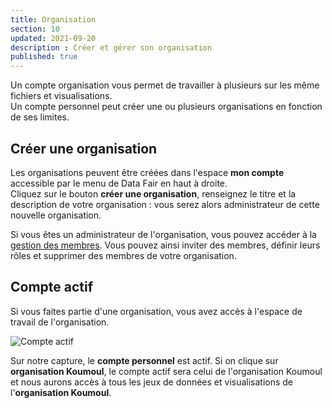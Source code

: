 ```yaml
---
title: Organisation
section: 10
updated: 2021-09-20
description : Créer et gérer son organisation
published: true
---
```

Un compte organisation vous permet de travailler à plusieurs sur les même fichiers et visualisations.  
Un compte personnel peut créer une ou plusieurs organisations en fonction de ses limites.

## Créer une organisation

Les organisations peuvent être créées dans l'espace **mon compte** accessible par le menu de Data&nbsp;Fair en haut à droite.  
Cliquez sur le bouton **créer une organisation**, renseignez le titre et la description de votre organisation&nbsp;: vous serez alors administrateur de cette nouvelle organisation.

Si vous êtes un administrateur de l'organisation, vous pouvez accéder à la [gestion des membres](./user-guide-backoffice/members). Vous pouvez ainsi inviter des membres, définir leurs rôles et supprimer des membres de votre organisation.

## Compte actif

Si vous faites partie d'une organisation, vous avez accès à l'espace de travail de l'organisation.

![Compte actif](./images/user-guide-backoffice/organisation-menu.jpg)

Sur notre capture, le **compte personnel** est actif.
Si on clique sur **organisation Koumoul**, le compte actif sera celui de l'organisation Koumoul et nous aurons accès à tous les jeux de données et visualisations de l'**organisation Koumoul**.

